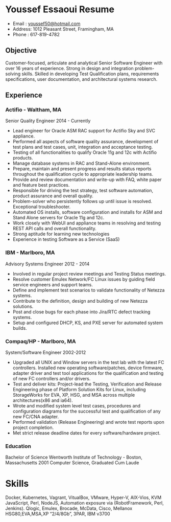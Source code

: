 # Youssef Essaoui Resume

- Email  : youssef50@hotmail.com
- Address: 1012 Pleasant Street, Framingham, MA
- Phone  : 617-819-4782


## Objective
Customer-focused, articulate and analytical Senior Software Engineer with over 16 years of experience. Strong in design and integration problem-solving skills. Skilled in developing Test Qualification plans, requirements specifications, user documentation, and architectural systems research.

## Experience

### Actifio - Waltham, MA
Senior Quality Engineer
2014  - Currently
 * Lead engineer for Oracle ASM RAC support for Actifio Sky and SVC appliance.
 * Performed all aspects of software quality assurance, development of test plans and test cases, unit, integration and acceptance testing. 
 * Testing of all functionalities to qualify Oracle 11g and 12c with Actifio products.
 * Manage database systems in RAC and Stand-Alone environment.  
 * Prepare, maintain and present progress and results status reports throughout the qualification cycle to appropriate leadership teams.
 * Provide and review documentation and write-up with FAQ, white paper and feature best practices.
 * Responsible for driving the test strategy, test software automation, product assurance and overall quality.
 * Problem-solver who persistently follows up until issue is resolved. Exceptional troubleshooter.
 * Automated OS installs, software configuration and installs for ASM and Stand Alone servers for Oracle 11g and 12c.
 * Work closely with WebUI and appliance teams in resolving and testing REST API calls and overall functionality.
 * Strong aptitude for learning new technologies
 * Experience in testing Software as a Service (SaaS)

### IBM - Marlboro, MA
Advisory Systems Engineer
2012  - 2014

* Involved in regular project review meetings and Testing Status meetings.
* Resolve customer Emulex Network/FC Linux issues by guiding field service engineers and support teams.
* Define and implement test scenarios to validate functionality of Netezza systems.
* Contribute to the definition, design and building of new Netezza solutions.
* Post and close bugs for each phase into Jira/RTC defect tracking systems.
* Setup and configured DHCP, KS, and PXE server for automated system builds.

### Compaq/HP - Marlboro, MA
System/Software Engineer
2002-2012

* Upgraded all UNIX and Window servers in the test lab with the latest FC controllers. Installed new operating software/patches, device firmware, adapter driver and test tool applications for the qualification and testing of new FC controllers and/or drivers.
* Test and deliver kits: Project-lead the Testing, Verification and Release Engineering phase of Platform Solution Kits for Linux, including StorageWorks for EVA, XP, HSG, and MSA across multiple architectures(x86 and ia64).
* Wrote and modified system level test cases, procedures and configuration diagrams for the successful test and qualification of any new FC/CNA adapter.
* Performed validation (Release Engineering) and wrote test reports upon project completion. 
* Met strict release deadline dates for every software/hardware project.

### Education
Bachelor of Science
Wentworth Institute of Technology - Boston, Massachusetts
2001
Computer Science, Graduated Cum Laude

# Skills
Docker, Kubernetes, Vagrant, VitualBox, VMware, Hyper-V, AIX-Vios, KVM
JavaScript, Perl, NodeJS, Automation exposure via (RobotFramework, Perl, Jenkins).
Qlogic, Emulex, Brocade, McData, Cisco,  Mellanox
HSG80,EVA,MSA,XP “2/4/8Gb”, 3PAR, IBM v3700
